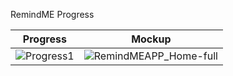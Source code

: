 RemindME Progress

Progress             |  Mockup
:-------------------------:|:-------------------------:
![Progress1](https://user-images.githubusercontent.com/54460846/113164258-254ea880-926b-11eb-8939-11aada65001d.jpg) |  ![RemindMEAPP_Home-full](https://user-images.githubusercontent.com/54460846/113164014-ea4c7500-926a-11eb-98d0-374cfad94ad4.png)


